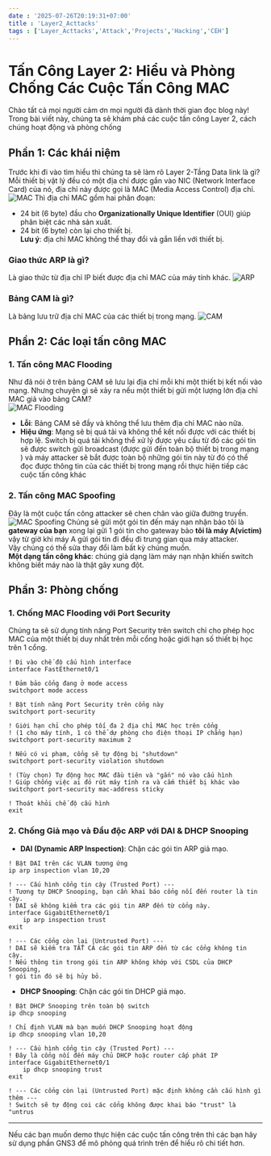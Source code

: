 ```yaml
---
date : '2025-07-26T20:19:31+07:00'
title : 'Layer2_Acttacks'
tags : ['Layer_Acttacks','Attack','Projects','Hacking','CEH']
---
```


# Tấn Công Layer 2: Hiểu và Phòng Chống Các Cuộc Tấn Công MAC
Chào tất cả mọi người cảm ơn mọi người đã dành thời gian đọc blog này!
Trong bài viết này, chúng ta sẽ khám phá các cuộc tấn công Layer 2, cách chúng hoạt động và phòng chống
## Phần 1: Các khái niệm  
Trước khi đi vào tìm hiểu thì chúng ta sẽ làm rõ Layer 2-Tầng Data link là gì?  
Mỗi thiết bị vật lý đều có một địa chỉ được gắn vào NIC (Network Interface Card) của nó, địa chỉ này được gọi là MAC (Media Access Control) địa chỉ. 
![MAC](https://www.ipxo.com/app/uploads/2022/05/MAC-address-min.png)
Thì địa chỉ MAC gồm hai phân đoạn:
- 24 bit (6 byte) đầu cho **Organizationally Unique Identifier** (OUI) giúp phân biệt các nhà sản xuất.
- 24 bit (6 byte) còn lại cho thiết bị.  
  **Lưu ý**: địa chỉ MAC không thể thay đổi và gắn liền với thiết bị.

### Giao thức ARP là gì?
Là giao thức từ địa chỉ IP biết được địa chỉ MAC của máy tính khác.
![ARP](https://www.fortinet.com/content/dam/fortinet/images/cyberglossary/what-is-arp.jpg)

### Bảng CAM là gì?
Là bảng lưu trữ địa chỉ MAC của các thiết bị trong mạng.
![CAM](https://www.computernetworkingnotes.com/wp-content/uploads/ccna-study-guide/images/csg177-01-cam-table.png)
## Phần 2: Các loại tấn công MAC
### 1. Tấn công MAC Flooding
Như đã nói ở trên bảng CAM sẽ lưu lại địa chỉ mỗi khi một thiết bị kết nối vào mạng. Nhưng chuyện gì sẽ xảy ra nếu một thiết bị gửi một lượng lớn địa chỉ MAC giả vào bảng CAM?  
![MAC Flooding](https://app.trustline.sa/media/blog/2024/10/09/scrnn4.jpeg)
- **Lỗi**: Bảng CAM sẽ đầy và không thể lưu thêm địa chỉ MAC nào nữa.
- **Hiệu ứng**: Mạng sẽ bị quá tải và không thể kết nối được với các thiết bị hợp lệ. Switch bị quá tải không thể xử lý được yêu cầu từ đó các gói tin sẽ được switch gửi broadcast (được gửi đến toàn bộ thiết bị trong mạng ) và máy attacker sẽ bắt được toàn bộ những gói tin này từ đó có thể đọc được thông tin của các thiết bị trong mạng rồi thực hiện tiếp các cuộc tấn công khác
### 2. Tấn công MAC Spoofing
Đây là một cuộc tấn công attacker sẽ chen chân vào giữa đường truyền.
![MAC Spoofing](https://www.securew2.com/wp-content/uploads/2023/05/mac_spoofing-1024x310.png)
Chúng sẽ gửi một gói tin đến máy nạn nhận bảo tôi là **gateway của bạn** xong lại gửi 1 gói tin cho gateway bảo **tôi là máy A(victim)** vậy từ giờ khi máy A gửi gói tin đi đều đi trung gian qua máy attacker.  
Vậy chúng có thể sửa thay đổi làm bất kỳ chúng muốn.   
**Một dạng tấn công khác**: chúng giả dạng làm máy nạn nhận khiến switch không biết máy nào là thật gây xung đột.

## Phần 3: Phòng chống 
### 1. Chống MAC Flooding với Port Security
Chúng ta sẽ sử dụng tính năng Port Security trên switch chỉ cho phép học MAC của một thiết bị duy nhất trên mỗi cổng hoặc giới hạn số thiết bị học trên 1 cổng. 
```Cisco CLI
! Đi vào chế độ cấu hình interface
interface FastEthernet0/1

! Đảm bảo cổng đang ở mode access
switchport mode access

! Bật tính năng Port Security trên cổng này
switchport port-security

! Giới hạn chỉ cho phép tối đa 2 địa chỉ MAC học trên cổng
! (1 cho máy tính, 1 có thể dự phòng cho điện thoại IP chẳng hạn)
switchport port-security maximum 2

! Nếu có vi phạm, cổng sẽ tự động bị "shutdown"
switchport port-security violation shutdown

! (Tùy chọn) Tự động học MAC đầu tiên và "gắn" nó vào cấu hình
! Giúp chống việc ai đó rút máy tính ra và cắm thiết bị khác vào
switchport port-security mac-address sticky

! Thoát khỏi chế độ cấu hình
exit
```
### 2. Chống Giả mạo và Đầu độc ARP với DAI & DHCP Snooping
- **DAI (Dynamic ARP Inspection)**: Chặn các gói tin ARP giả mạo.
```Cisco CLI
! Bật DAI trên các VLAN tương ứng
ip arp inspection vlan 10,20

! --- Cấu hình cổng tin cậy (Trusted Port) ---
! Tương tự DHCP Snooping, bạn cần khai báo cổng nối đến router là tin cậy.
! DAI sẽ không kiểm tra các gói tin ARP đến từ cổng này.
interface GigabitEthernet0/1
    ip arp inspection trust
exit

! --- Các cổng còn lại (Untrusted Port) ---
! DAI sẽ kiểm tra TẤT CẢ các gói tin ARP đến từ các cổng không tin cậy.
! Nếu thông tin trong gói tin ARP không khớp với CSDL của DHCP Snooping,
! gói tin đó sẽ bị hủy bỏ.
```
- **DHCP Snooping**: Chặn các gói tin DHCP giả mạo.
```Cisco CLI
! Bật DHCP Snooping trên toàn bộ switch
ip dhcp snooping

! Chỉ định VLAN mà bạn muốn DHCP Snooping hoạt động
ip dhcp snooping vlan 10,20

! --- Cấu hình cổng tin cậy (Trusted Port) ---
! Đây là cổng nối đến máy chủ DHCP hoặc router cấp phát IP
interface GigabitEthernet0/1
    ip dhcp snooping trust
exit

! --- Các cổng còn lại (Untrusted Port) mặc định không cần cấu hình gì thêm ---
! Switch sẽ tự động coi các cổng không được khai báo "trust" là "untrus
```
---
Nếu các bạn muốn demo thực hiện các cuộc tấn công trên thì các bạn hãy sử dụng phần GNS3 để mô phỏng quá trình trên để hiểu rõ chi tiết hơn.




